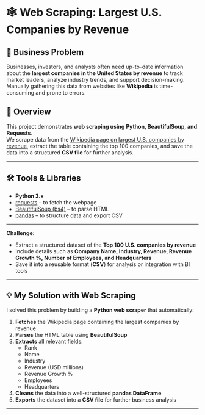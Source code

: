 # 🕸️ Web Scraping: Largest U.S. Companies by Revenue

## 📝 Business Problem
Businesses, investors, and analysts often need up-to-date information about the **largest companies in the United States by revenue** to track market leaders, analyze industry trends, and support decision-making.  
Manually gathering this data from websites like **Wikipedia** is time-consuming and prone to errors.

## 📌 Overview
This project demonstrates **web scraping using Python, BeautifulSoup, and Requests**.  
We scrape data from the [Wikipedia page on largest U.S. companies by revenue](https://en.wikipedia.org/wiki/List_of_largest_companies_in_the_United_States_by_revenue), extract the table containing the top 100 companies, and save the data into a structured **CSV file** for further analysis.

---

## 🛠️ Tools & Libraries
- **Python 3.x**
- [requests](https://docs.python-requests.org/) – to fetch the webpage  
- [BeautifulSoup (bs4)](https://www.crummy.com/software/BeautifulSoup/) – to parse HTML  
- [pandas](https://pandas.pydata.org/) – to structure data and export CSV  

---


**Challenge:**
- Extract a structured dataset of the **Top 100 U.S. companies by revenue**  
- Include details such as **Company Name, Industry, Revenue, Revenue Growth %, Number of Employees, and Headquarters**  
- Save it into a reusable format (**CSV**) for analysis or integration with BI tools  

---

## 💡 My Solution with Web Scraping
I solved this problem by building a **Python web scraper** that automatically:  

1. **Fetches** the Wikipedia page containing the largest companies by revenue  
2. **Parses** the HTML table using **BeautifulSoup**  
3. **Extracts** all relevant fields:
   - Rank  
   - Name  
   - Industry  
   - Revenue (USD millions)  
   - Revenue Growth %  
   - Employees  
   - Headquarters  
4. **Cleans** the data into a well-structured **pandas DataFrame**  
5. **Exports** the dataset into a **CSV file** for further business analysis  

---
